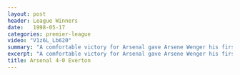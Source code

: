 ```yaml
---
layout: post
header: League Winners
date:   1998-05-17
categories: premier-league
video: "V1z6L_Lb620"
summary: "A comfortable victory for Arsenal gave Arsene Wenger his first trophy for Arsenal. An own goal frim Bilic and a double from Overmars set Arsenal on their way before the captain Tony Adams sealed the 4-0 victory"
excerpt: "A comfortable victory for Arsenal gave Arsene Wenger his first trophy for Arsenal. An own goal frim Bilic and a double from Overmars set Arsenal on their way before the captain Tony Adams sealed the 4-0 victory"
title: Arsenal 4-0 Everton
---
```

